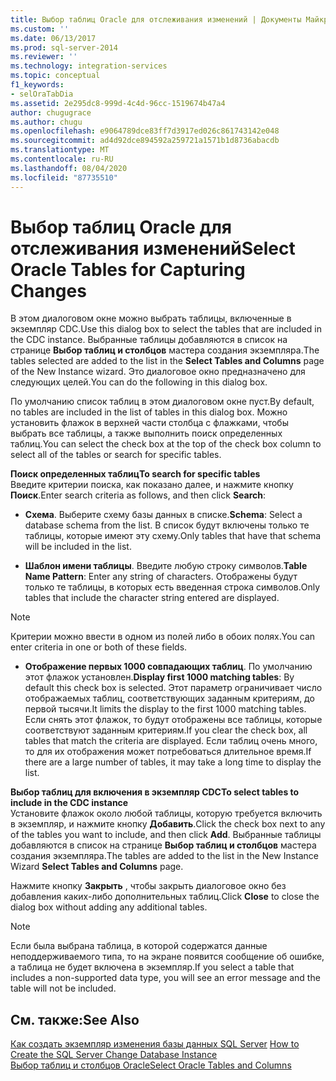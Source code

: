 ```yaml
---
title: Выбор таблиц Oracle для отслеживания изменений | Документы Майкрософт
ms.custom: ''
ms.date: 06/13/2017
ms.prod: sql-server-2014
ms.reviewer: ''
ms.technology: integration-services
ms.topic: conceptual
f1_keywords:
- selOraTabDia
ms.assetid: 2e295dc8-999d-4c4d-96cc-1519674b47a4
author: chugugrace
ms.author: chugu
ms.openlocfilehash: e9064789dce83ff7d3917ed026c861743142e048
ms.sourcegitcommit: ad4d92dce894592a259721a1571b1d8736abacdb
ms.translationtype: MT
ms.contentlocale: ru-RU
ms.lasthandoff: 08/04/2020
ms.locfileid: "87735510"
---
```

# <a name="select-oracle-tables-for-capturing-changes"></a><span data-ttu-id="130ef-102">Выбор таблиц Oracle для отслеживания изменений</span><span class="sxs-lookup"><span data-stu-id="130ef-102">Select Oracle Tables for Capturing Changes</span></span>
  <span data-ttu-id="130ef-103">В этом диалоговом окне можно выбрать таблицы, включенные в экземпляр CDC.</span><span class="sxs-lookup"><span data-stu-id="130ef-103">Use this dialog box to select the tables that are included in the CDC instance.</span></span> <span data-ttu-id="130ef-104">Выбранные таблицы добавляются в список на странице **Выбор таблиц и столбцов** мастера создания экземпляра.</span><span class="sxs-lookup"><span data-stu-id="130ef-104">The tables selected are added to the list in the **Select Tables and Columns** page of the New Instance wizard.</span></span> <span data-ttu-id="130ef-105">Это диалоговое окно предназначено для следующих целей.</span><span class="sxs-lookup"><span data-stu-id="130ef-105">You can do the following in this dialog box.</span></span>  
  
 <span data-ttu-id="130ef-106">По умолчанию список таблиц в этом диалоговом окне пуст.</span><span class="sxs-lookup"><span data-stu-id="130ef-106">By default, no tables are included in the list of tables in this dialog box.</span></span> <span data-ttu-id="130ef-107">Можно установить флажок в верхней части столбца с флажками, чтобы выбрать все таблицы, а также выполнить поиск определенных таблиц.</span><span class="sxs-lookup"><span data-stu-id="130ef-107">You can select the check box at the top of the check box column to select all of the tables or search for specific tables.</span></span>  
  
 <span data-ttu-id="130ef-108">**Поиск определенных таблиц**</span><span class="sxs-lookup"><span data-stu-id="130ef-108">**To search for specific tables**</span></span>  
 <span data-ttu-id="130ef-109">Введите критерии поиска, как показано далее, и нажмите кнопку **Поиск**.</span><span class="sxs-lookup"><span data-stu-id="130ef-109">Enter search criteria as follows, and then click **Search**:</span></span>  
  
-   <span data-ttu-id="130ef-110">**Схема**. Выберите схему базы данных в списке.</span><span class="sxs-lookup"><span data-stu-id="130ef-110">**Schema**: Select a database schema from the list.</span></span> <span data-ttu-id="130ef-111">В список будут включены только те таблицы, которые имеют эту схему.</span><span class="sxs-lookup"><span data-stu-id="130ef-111">Only tables that have that schema will be included in the list.</span></span>  
  
-   <span data-ttu-id="130ef-112">**Шаблон имени таблицы**. Введите любую строку символов.</span><span class="sxs-lookup"><span data-stu-id="130ef-112">**Table Name Pattern**: Enter any string of characters.</span></span> <span data-ttu-id="130ef-113">Отображены будут только те таблицы, в которых есть введенная строка символов.</span><span class="sxs-lookup"><span data-stu-id="130ef-113">Only tables that include the character string entered are displayed.</span></span>  
  
> [!NOTE]  
>  <span data-ttu-id="130ef-114">Критерии можно ввести в одном из полей либо в обоих полях.</span><span class="sxs-lookup"><span data-stu-id="130ef-114">You can enter criteria in one or both of these fields.</span></span>  
  
-   <span data-ttu-id="130ef-115">**Отображение первых 1000 совпадающих таблиц**. По умолчанию этот флажок установлен.</span><span class="sxs-lookup"><span data-stu-id="130ef-115">**Display first 1000 matching tables**: By default this check box is selected.</span></span> <span data-ttu-id="130ef-116">Этот параметр ограничивает число отображаемых таблиц, соответствующих заданным критериям, до первой тысячи.</span><span class="sxs-lookup"><span data-stu-id="130ef-116">It limits the display to the first 1000 matching tables.</span></span> <span data-ttu-id="130ef-117">Если снять этот флажок, то будут отображены все таблицы, которые соответствуют заданным критериям.</span><span class="sxs-lookup"><span data-stu-id="130ef-117">If you clear the check box, all tables that match the criteria are displayed.</span></span> <span data-ttu-id="130ef-118">Если таблиц очень много, то для их отображения может потребоваться длительное время.</span><span class="sxs-lookup"><span data-stu-id="130ef-118">If there are a large number of tables, it may take a long time to display the list.</span></span>  
  
 <span data-ttu-id="130ef-119">**Выбор таблиц для включения в экземпляр CDC**</span><span class="sxs-lookup"><span data-stu-id="130ef-119">**To select tables to include in the CDC instance**</span></span>  
 <span data-ttu-id="130ef-120">Установите флажок около любой таблицы, которую требуется включить в экземпляр, и нажмите кнопку **Добавить**.</span><span class="sxs-lookup"><span data-stu-id="130ef-120">Click the check box next to any of the tables you want to include, and then click **Add**.</span></span> <span data-ttu-id="130ef-121">Выбранные таблицы добавляются в список на странице **Выбор таблиц и столбцов** мастера создания экземпляра.</span><span class="sxs-lookup"><span data-stu-id="130ef-121">The tables are added to the list in the New Instance Wizard **Select Tables and Columns** page.</span></span>  
  
 <span data-ttu-id="130ef-122">Нажмите кнопку **Закрыть** , чтобы закрыть диалоговое окно без добавления каких-либо дополнительных таблиц.</span><span class="sxs-lookup"><span data-stu-id="130ef-122">Click **Close** to close the dialog box without adding any additional tables.</span></span>  
  
> [!NOTE]  
>  <span data-ttu-id="130ef-123">Если была выбрана таблица, в которой содержатся данные неподдерживаемого типа, то на экране появится сообщение об ошибке, а таблица не будет включена в экземпляр.</span><span class="sxs-lookup"><span data-stu-id="130ef-123">If you select a table that includes a non-supported data type, you will see an error message and the table will not be included.</span></span>  
  
## <a name="see-also"></a><span data-ttu-id="130ef-124">См. также:</span><span class="sxs-lookup"><span data-stu-id="130ef-124">See Also</span></span>  
 <span data-ttu-id="130ef-125">[Как создать экземпляр изменения базы данных SQL Server](how-to-create-the-sql-server-change-database-instance.md) </span><span class="sxs-lookup"><span data-stu-id="130ef-125">[How to Create the SQL Server Change Database Instance](how-to-create-the-sql-server-change-database-instance.md) </span></span>  
 [<span data-ttu-id="130ef-126">Выбор таблиц и столбцов Oracle</span><span class="sxs-lookup"><span data-stu-id="130ef-126">Select Oracle Tables and Columns</span></span>](select-oracle-tables-and-columns.md)  
  
  
